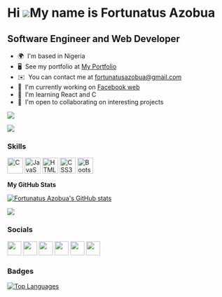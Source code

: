 Hi ![](https://user-images.githubusercontent.com/18350557/176309783-0785949b-9127-417c-8b55-ab5a4333674e.gif)My name is Fortunatus Azobua
=========================================================================================================================================

Software Engineer and Web Developer
-----------------------------------

*   🌍  I'm based in Nigeria
*   🖥️  See my portfolio at [My Portfolio](http://sssss)
*   ✉️  You can contact me at [fortunatusazobua@gmail.com](mailto:fortunatusazobua@gmail.com)
*   🚀  I'm currently working on [Facebook web](http://asasd)
*   🧠  I'm learning React and C
*   🤝  I'm open to collaborating on interesting projects

<a href="https://www.twitter.com/fortune_festus" target="_blank" rel="noreferrer"><img src="https://img.shields.io/twitter/follow/fortune_festus?logo=twitter&style=for-the-badge&color=0891b2&labelColor=27272a"/>
</a>

<a href="https://www.github.com/FortuneGTL" target="_blank" rel="noreferrer"><img src="https://img.shields.io/github/followers/FortuneGTL?logo=github&style=for-the-badge&color=0891b2&labelColor=27272a" />
</a>

### Skills
<p align="left">
<a href="https://docs.microsoft.com/en-us/cpp/?view=msvc-170" target="_blank" rel="noreferrer"><img src="https://raw.githubusercontent.com/danielcranney/readme-generator/main/public/icons/skills/c-colored.svg" width="36" height="36" alt="C" /></a>
<a href="https://developer.mozilla.org/en-US/docs/Web/JavaScript" target="_blank" rel="noreferrer"><img src="https://raw.githubusercontent.com/danielcranney/readme-generator/main/public/icons/skills/javascript-colored.svg" width="36" height="36" alt="JavaScript" /></a>
<a href="https://developer.mozilla.org/en-US/docs/Glossary/HTML5" target="_blank" rel="noreferrer"><img src="https://raw.githubusercontent.com/danielcranney/readme-generator/main/public/icons/skills/html5-colored.svg" width="36" height="36" alt="HTML5" /></a>
<a href="https://www.w3.org/TR/CSS/#css" target="_blank" rel="noreferrer"><img src="https://raw.githubusercontent.com/danielcranney/readme-generator/main/public/icons/skills/css3-colored.svg" width="36" height="36" alt="CSS3" /></a>
<a href="https://getbootstrap.com/" target="_blank" rel="noreferrer"><img src="https://raw.githubusercontent.com/danielcranney/readme-generator/main/public/icons/skills/bootstrap-colored.svg" width="36" height="36" alt="Bootstrap" /></a>
</p>
 
 
<b>My GitHub Stats</b>

<a href="http://www.github.com/fortunegtl"><img src="https://github-readme-stats.vercel.app/api?username=fortunegtl&show_icons=true&hide=&count_private=true&title_color=0891b2&text_color=ffffff&icon_color=0891b2&bg_color=1c1917&hide_border=true&show_icons=true" alt="Fortunatus Azobua's GitHub stats" /></a>

<a href="http://www.github.com/fortunegtl"><img src="https://github-readme-streak-stats.herokuapp.com/?user=fortunegtl&stroke=ffffff&background=1c1917&ring=0891b2&fire=0891b2&currStreakNum=ffffff&currStreakLabel=0891b2&sideNums=ffffff&sideLabels=ffffff&dates=ffffff&hide_border=true" /></a>





 
### Socials                 
<p align="left">               
<a href="https://discord.com/users/Fortune GTL#1159" target="_blank" rel="noreferrer"><img src="https://raw.githubusercontent.com/danielcranney/readme-generator/main/public/icons/socials/discord.svg" width="32" height="32" /></a>                        
<a href="https://www.facebook.com/Fohr-tuhn Festus" target="_blank" rel="noreferrer"><img src="https://raw.githubusercontent.com/danielcranney/readme-generator/main/public/icons/socials/facebook.svg" width="32" height="32" /></a>
<a href="https://www.github.com/FortuneGTL" target="_blank" rel="noreferrer"><img src="https://raw.githubusercontent.com/danielcranney/readme-generator/main/public/icons/socials/github-dark.svg" width="32" height="32" /></a>
<a href="http://www.instagram.com/fortune_festus" target="_blank" rel="noreferrer"><img src="https://raw.githubusercontent.com/danielcranney/readme-generator/main/public/icons/socials/instagram.svg" width="32" height="32" /></a>
<a href="https://www.linkedin.com/in/fortune-festus-716a701b7" target="_blank" rel="noreferrer"><img src="https://raw.githubusercontent.com/danielcranney/readme-generator/main/public/icons/socials/linkedin.svg" width="32" height="32" /></a>
<a href="https://www.twitter.com/fortune_festus" target="_blank" rel="noreferrer"><img src="https://raw.githubusercontent.com/danielcranney/readme-generator/main/public/icons/socials/twitter.svg" width="32" height="32" /></a>
</p>



### Badges
<a href="https://github.com/FortuneGTL" align="left"><img src="https://github-readme-stats.vercel.app/api/top-langs/?username=FortuneGTL&langs_count=10&title_color=0891b2&text_color=ffffff&icon_color=0891b2&bg_color=27272a&hide_border=true&locale=en&custom_title=Top%20%Languages" alt="Top Languages" /></a>
